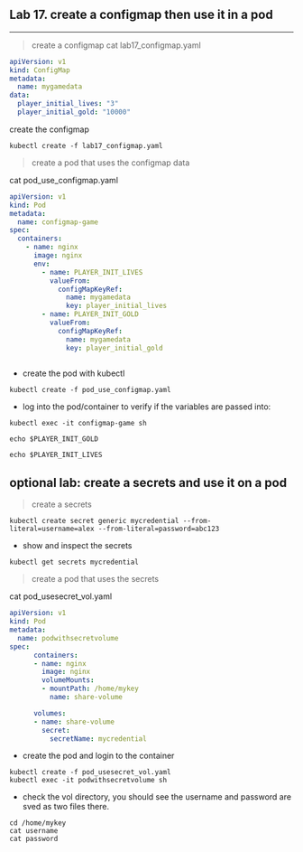 ## Lab 17. create a configmap then use it in a pod
___

> create a configmap
cat lab17_configmap.yaml
```yaml
apiVersion: v1
kind: ConfigMap
metadata:
  name: mygamedata
data:
  player_initial_lives: "3"
  player_initial_gold: "10000"
```
create the configmap
```
kubectl create -f lab17_configmap.yaml
```

> create a pod that uses the configmap data

cat pod_use_configmap.yaml
```yaml
apiVersion: v1
kind: Pod
metadata:
  name: configmap-game
spec:
  containers:
    - name: nginx
      image: nginx
      env:
        - name: PLAYER_INIT_LIVES 
          valueFrom:
            configMapKeyRef:
              name: mygamedata       
              key: player_initial_lives
        - name: PLAYER_INIT_GOLD 
          valueFrom:
            configMapKeyRef:
              name: mygamedata      
              key: player_initial_gold
      
```

* create the pod with kubectl
```
kubectl create -f pod_use_configmap.yaml
```
* log into the pod/container to verify if the variables are passed into:

```
kubectl exec -it configmap-game sh

echo $PLAYER_INIT_GOLD

echo $PLAYER_INIT_LIVES
```


## optional lab: create a secrets and use it on a pod

> create a secrets
```
kubectl create secret generic mycredential --from-literal=username=alex --from-literal=password=abc123
```
* show and inspect the secrets
```
kubectl get secrets mycredential
```
> create a pod that uses the secrets

cat pod_usesecret_vol.yaml
```yaml
apiVersion: v1
kind: Pod
metadata:
  name: podwithsecretvolume
spec:
      containers:
      - name: nginx
        image: nginx
        volumeMounts:
        - mountPath: /home/mykey
          name: share-volume

      volumes:
      - name: share-volume
        secret:
          secretName: mycredential
```

* create the pod and login to the container

```
kubectl create -f pod_usesecret_vol.yaml 
kubectl exec -it podwithsecretvolume sh
```
* check the vol directory, you should see the username and password are sved as two files there.

```
cd /home/mykey
cat username
cat password
````



